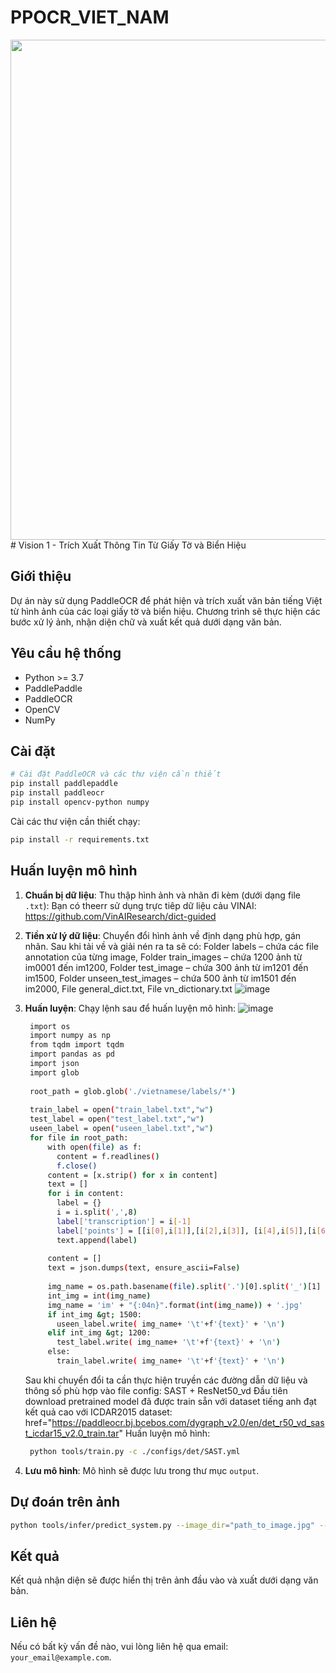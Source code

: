 <p align="center">
<H1>PPOCR_VIET_NAM</H1>
</p>

<div align="center">
    <img src="https://github.com/PaddlePaddle/PaddleOCR/releases/download/v2.8.0/demo.gif" width="800">
</div>
# Vision 1 - Trích Xuất Thông Tin Từ Giấy Tờ và Biển Hiệu

## Giới thiệu
Dự án này sử dụng PaddleOCR để phát hiện và trích xuất văn bản tiếng Việt từ hình ảnh của các loại giấy tờ và biển hiệu. Chương trình sẽ thực hiện các bước xử lý ảnh, nhận diện chữ và xuất kết quả dưới dạng văn bản.

## Yêu cầu hệ thống
- Python >= 3.7
- PaddlePaddle
- PaddleOCR
- OpenCV
- NumPy



## Cài đặt

```bash
# Cài đặt PaddleOCR và các thư viện cần thiết
pip install paddlepaddle
pip install paddleocr
pip install opencv-python numpy
```
Cài các thư viện cần thiết chạy:
```bash 
pip install -r requirements.txt
```
## Huấn luyện mô hình
1. **Chuẩn bị dữ liệu**: Thu thập hình ảnh và nhãn đi kèm (dưới dạng file `.txt`):
   Bạn có theerr sử dụng trực tiêp dữ liệu cảu VINAI: https://github.com/VinAIResearch/dict-guided

2. **Tiền xử lý dữ liệu**: Chuyển đổi hình ảnh về định dạng phù hợp, gán nhãn.
   Sau khi tải về và giải nén ra ta sẽ có:
    Folder labels – chứa các file annotation của từng image,
    Folder train_images – chứa 1200 ảnh từ im0001 đến im1200,
    Folder test_image – chứa 300 ảnh từ im1201 đến im1500,
    Folder unseen_test_images – chứa 500 ảnh từ im1501 đến im2000,
    File general_dict.txt,
    File vn_dictionary.txt
   ![image](https://github.com/user-attachments/assets/466faca4-9a21-4bae-9789-59552f464e53)

4. **Huấn luyện**: Chạy lệnh sau để huấn luyện mô hình:
   ![image](https://github.com/user-attachments/assets/73382023-29d1-402d-a030-7a8f06c9a221)

   ```bash
    import os
    import numpy as np
    from tqdm import tqdm
    import pandas as pd
    import json
    import glob
    
    root_path = glob.glob('./vietnamese/labels/*')
    
    train_label = open("train_label.txt","w")
    test_label = open("test_label.txt","w")
    useen_label = open("useen_label.txt","w")
    for file in root_path:
        with open(file) as f:
          content = f.readlines()
          f.close()
        content = [x.strip() for x in content]
        text = []
        for i in content:
          label = {}
          i = i.split(',',8)
          label['transcription'] = i[-1]
          label['points'] = [[i[0],i[1]],[i[2],i[3]], [i[4],i[5]],[i[6],i[7]]]
          text.append(label)
    
        content = []
        text = json.dumps(text, ensure_ascii=False)
    
        img_name = os.path.basename(file).split('.')[0].split('_')[1]
        int_img = int(img_name)
        img_name = 'im' + "{:04n}".format(int(img_name)) + '.jpg'
        if int_img &gt; 1500:
          useen_label.write( img_name+ '\t'+f'{text}' + '\n')
        elif int_img &gt; 1200:
          test_label.write( img_name+ '\t'+f'{text}' + '\n')
        else:
          train_label.write( img_name+ '\t'+f'{text}' + '\n')
   ```
   Sau khi chuyển đổi ta cần thực hiện truyền các đường dẫn dữ liệu và thông số phù hợp vào file config: SAST + ResNet50_vd
   Đầu tiên download pretrained model đã được train sẵn với dataset tiếng anh đạt kết quả cao với ICDAR2015 dataset:
   href="https://paddleocr.bj.bcebos.com/dygraph_v2.0/en/det_r50_vd_sast_icdar15_v2.0_train.tar"
   Huấn luyện mô hình:
   ```bash	
    python tools/train.py -c ./configs/det/SAST.yml
   ```
   
6. **Lưu mô hình**: Mô hình sẽ được lưu trong thư mục `output`.

## Dự đoán trên ảnh
```bash
python tools/infer/predict_system.py --image_dir="path_to_image.jpg" --det_model_dir="path_to_det_model" --rec_model_dir="path_to_rec_model" --use_angle_cls=True
```

## Kết quả
Kết quả nhận diện sẽ được hiển thị trên ảnh đầu vào và xuất dưới dạng văn bản.

## Liên hệ
Nếu có bất kỳ vấn đề nào, vui lòng liên hệ qua email: `your_email@example.com`.
